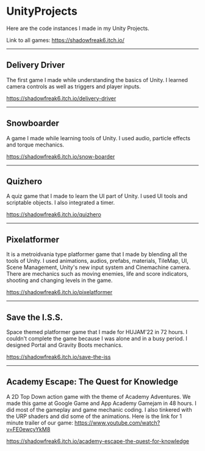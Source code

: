 # UnityProjects
Here are the code instances I made in my Unity Projects.

Link to all games:
https://shadowfreak6.itch.io/

-----------------------
Delivery Driver
-----------------------
The first game I made while understanding the basics of Unity. I learned camera controls as well as triggers and player inputs.

https://shadowfreak6.itch.io/delivery-driver

-----------------------
Snowboarder
-----------------------
A game I made while learning tools of Unity. I used audio, particle effects and torque mechanics.

https://shadowfreak6.itch.io/snow-boarder

-----------------------
Quizhero
-----------------------
A quiz game that I made to learn the UI part of Unity. I used UI tools and scriptable objects. I also integrated a timer.

https://shadowfreak6.itch.io/quizhero

-----------------------
Pixelatformer
-----------------------
It is a metroidvania type platformer game that I made by blending all the tools of Unity. 
I used animations, audios, prefabs, materials, TileMap, UI, Scene Management, Unity's new input system and Cinemachine camera. 
There are mechanics such as moving enemies, life and score indicators, shooting and changing levels in the game.

https://shadowfreak6.itch.io/pixelatformer

-----------------------
Save the I.S.S.
-----------------------
Space themed platformer game that I made for HUJAM'22 in 72 hours. 
I couldn't complete the game because I was alone and in a busy period. 
I designed Portal and Gravity Boots mechanics.

https://shadowfreak6.itch.io/save-the-iss

-----------------------
Academy Escape: The Quest for Knowledge
-----------------------
A 2D Top Down action game with the theme of Academy Adventures. We made this game at Google Game and App Academy Gamejam in 48 hours.
I did most of the gameplay and game mechanic coding. I also tinkered with the URP shaders and did some of the animations.
Here is the link for 1 minute trailer of our game:
https://www.youtube.com/watch?v=FE0ewcyYkM8

https://shadowfreak6.itch.io/academy-escape-the-quest-for-knowledge
